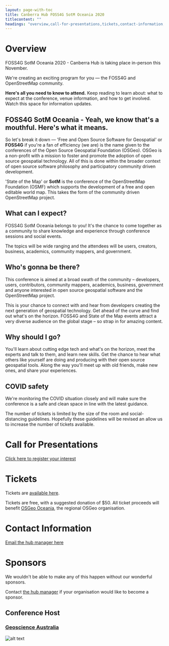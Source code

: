 ```yaml
---
layout: page-with-toc
title: Canberra Hub FOSS4G SotM Oceania 2020
titlecontent: ""
headings: "overview,call-for-presentations,tickets,contact-information,sponsors"
---
```



# Overview

FOSS4G SotM Oceania 2020 - Canberra Hub is taking place in-person this November.

We're creating an exciting program for you — the FOSS4G and OpenStreetMap community.

**Here's all you need to know to attend.** Keep reading to learn about: what to expect at the conference, venue information, and how to get involved. Watch this space for information updates.

## FOSS4G SotM Oceania - Yeah, we know that's a mouthful. Here's what it means.

So let's break it down — 'Free and Open Source Software for Geospatial' or **FOSS4G** if you're a fan of efficiency (we are) is the name given to the conferences of the Open Source Geospatial Foundation (OSGeo). OSGeo is a non-profit with a mission to foster and promote the adoption of open source geospatial technology. All of this is done within the broader context of open source software philosophy and participatory community driven development.

'State of the Map' or **SotM** is the conference of the OpenStreetMap Foundation (OSMF) which supports the development of a free and open editable world map. This takes the form of the community driven OpenStreetMap project.

## What can I expect?

FOSS4G SotM Oceania belongs to you! It's the chance to come together as a community to share knowledge and experience through conference sessions and social events.

The topics will be wide ranging and the attendees will be users, creators, business, academics, community mappers, and government.

## Who's gonna be there?

This conference is aimed at a broad swath of the community – developers, users, contributors, community mappers, academics, business, government and anyone interested in open source geospatial software and the OpenStreetMap project.

This is your chance to connect with and hear from developers creating the next generation of geospatial technology. Get ahead of the curve and find out what's on the horizon. FOSS4G and State of the Map events attract a very diverse audience on the global stage – so strap in for amazing content.

## Why should I go?

You'll learn about cutting edge tech and what's on the horizon, meet the experts and talk to them, and learn new skills. Get the chance to hear what others like yourself are doing and producing with their open source geospatial tools. Along the way you'll meet up with old friends, make new ones, and share your experiences.

## COVID safety

We're monitoring the COVID situation closely and will make sure the conference is a safe and clean space in line with the latest guidance.

The number of tickets is limited by the size of the room and social-distancing guidelines. Hopefully these guidelines will be revised an allow us to increase the number of tickets available.

# Call for Presentations

[Click here to register your interest](https://docs.google.com/forms/d/e/1FAIpQLSd8aZjlZvP5ArubK0DkcIfEUIZnyxZLy1pNFS0p4YafKSo4LA/viewform)

# Tickets

Tickets are [available here](https://ti.to/foss4g-oceania/2020-canberra-hub).

Tickets are free, with a suggested donation of $50. All ticket proceeds will benefit [OSGeo Oceania](https://wiki.osgeo.org/wiki/Oceania), the regional OSGeo organisation.

# Contact Information

[Email the hub manager here](mailto:jonahsullivan79@gmail.com)

# Sponsors

We wouldn't be able to make any of this happen without our wonderful sponsors.

Contact [the hub manager](mailto:jonahsullivan79@gmail.com) if your organisation would like to become a sponsor.

## Conference Host

### [Geoscience Australia](https://www.ga.gov.au)
![alt text](https://www.ga.gov.au/__data/assets/image/0013/16510/ga-logo.jpg "Geoscience Australia Logo")
